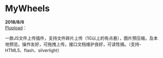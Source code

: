 # MyWheels

<B>2018/8/6</b>
<br>
<a href="www.plupload.com" target="_blank">Plupload</a>：
<P>一款JS文件上传插件，支持文件碎片上传（1G以上的有点悬），图片预压缩，及本地预览。操作友好，可拖拽上传。接口文档维护良好，可读性搞。（支持-HTML5、flash、silverlight）</P>
